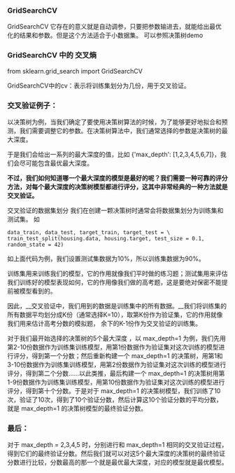 ### GridSearchCV
  GridSearchCV 它存在的意义就是自动调参，只要把参数输进去，就能给出最优化的结果和参数。但是这个方法适合于小数据集。
  可以参照决策树demo 
### GridSearchCV 中的 交叉熵
from sklearn.grid_search import GridSearchCV 

GridSearchCV中的cv：表示将训练集划分为几份，用于交叉验证。

### 交叉验证例子：

  以决策树为例，当我们确定了要使用决策树算法的时候，为了能够更好地拟合和预测，我们需要调整它的参数。在决策树算法中，我们通常选择的参数是决策树的最大深度。

  于是我们会给出一系列的最大深度的值，比如 {'max_depth': [1,2,3,4,5,6,7]}，我们会尽可能包含最优最大深度。

  __不过，我们如何知道哪一个最大深度的模型是最好的呢？我们需要一种可靠的评分方法，对每个最大深度的决策树模型都进行评分，这其中非常经典的一种方法就是交叉验证。__
  
  交叉验证的数据集划分 我们在创建一颗决策树时通常会将数据集划分为训练集和测试集。 如
    
    data_train, data_test, target_train, target_test = \
    train_test_split(housing.data, housing.target, test_size = 0.1, random_state = 42)
    
  如上面代码为例，我们设置测试集数据为10%，所以训练集数据为90%。
    
训练集用来训练我们的模型，它的作用就像我们平时做的练习题；测试集用来评估我们训练好的模型表现如何，它的作用像我们做的高考题，这是要绝对保密不能提前被模型看到的。
    
因此，__交叉验证中，我们用到的数据是训练集中的所有数据。__我们将训练集的所有数据平均划分成K份（通常选择K=10），取第K份作为验证集，它的作用就像我们用来估计高考分数的模拟题，
余下的K-1份作为交叉验证的训练集。
    
对于我们最开始选择的决策树的5个最大深度 ，以 max_depth=1 为例，我们先用第2-10份数据作为训练集训练模型，用第1份数据作为验证集对这次训练的模型进行评分，得到第一个分数；然后重新构建一个 max_depth=1 的决策树，用第1和3-10份数据作为训练集训练模型，用第2份数据作为验证集对这次训练的模型进行评分，得到第二个分数……以此类推，最后构建一个 max_depth=1 的决策树用第1-9份数据作为训练集训练模型，用第10份数据作为验证集对这次训练的模型进行评分，得到第十个分数。于是对于 max_depth=1 的决策树模型，我们训练了10次，验证了10次，得到了10个验证分数，然后计算这10个验证分数的平均分数，就是 max_depth=1 的决策树模型的最终验证分数。
  
  ### 最后：
  对于 max_depth = 2,3,4,5 时，分别进行和 max_depth=1 相同的交叉验证过程，得到它们的最终验证分数。然后我们就可以对这5个最大深度的决策树的最终验证分数进行比较，分数最高的那一个就是最优最大深度，对应的模型就是最优模型。








